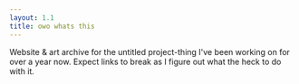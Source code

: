 ```yaml
---
layout: 1.1
title: owo whats this
---
```

Website & art archive for the untitled project-thing I've been working on for over a year now. Expect links to break as I figure out what the heck to do with it.

<!--hiding this until up-to-date, or at least done through 2021
## updates
<ul>
	{%for post in site.posts%}<li><a href="{{post.url}}">{{post.title}}</a></li>{%endfor%}
</ul>
-->